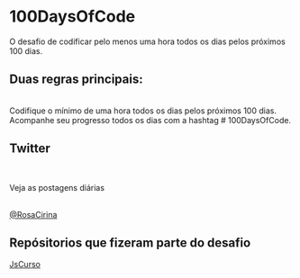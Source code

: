# 100DaysOfCode
O desafio de codificar pelo menos uma hora todos os dias pelos próximos 100 dias.
<br>
<h2>Duas regras principais:</h2>
<br>
Codifique o mínimo de uma hora todos os dias pelos próximos 100 dias.
<br>
Acompanhe seu progresso todos os dias com a hashtag # 100DaysOfCode.
<br>
<h2>Twitter</h2>
<br>
<p>Veja as postagens diárias</p>
<br>
<a href="https://twitter.com/RosaCirina">@RosaCirina</a>

<h2>Repósitorios que fizeram parte do desafio</h2>
<a href="https://github.com/eduardaarosaa/JsCurso">JsCurso</>
